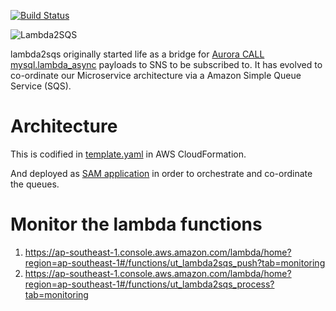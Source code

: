[![Build Status](https://travis-ci.org/unee-t/lambda2sqs.svg?branch=master)](https://travis-ci.org/unee-t/lambda2sqs)

<img src="https://media.dev.unee-t.com/2019-09-03/lambda2sqs.png" alt="Lambda2SQS">

lambda2sqs originally started life as a bridge for [Aurora CALL
mysql.lambda_async](https://docs.aws.amazon.com/AmazonRDS/latest/AuroraUserGuide/AuroraMySQL.Integrating.Lambda.html)
payloads to SNS to be subscribed to. It has evolved to co-ordinate our
Microservice architecture via a Amazon Simple Queue Service (SQS).

# Architecture

This is codified in [template.yaml](template.yaml) in AWS CloudFormation.

And deployed as [SAM
application](https://ap-southeast-1.console.aws.amazon.com/lambda/home?region=ap-southeast-1#/applications/lambda2sqs)
in order to orchestrate and co-ordinate the queues.

# Monitor the lambda functions

1. https://ap-southeast-1.console.aws.amazon.com/lambda/home?region=ap-southeast-1#/functions/ut_lambda2sqs_push?tab=monitoring
2. https://ap-southeast-1.console.aws.amazon.com/lambda/home?region=ap-southeast-1#/functions/ut_lambda2sqs_process?tab=monitoring
